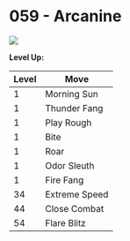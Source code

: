 # 059 - Arcanine
![][059]

**Level Up:**

Level | Move
---   | ---
  1   | Morning Sun
  1   | Thunder Fang
  1   | Play Rough
  1   | Bite
  1   | Roar
  1   | Odor Sleuth
  1   | Fire Fang
 34   | Extreme Speed
 44   | Close Combat
 54   | Flare Blitz



[059]: /img/pokemon/059.png
